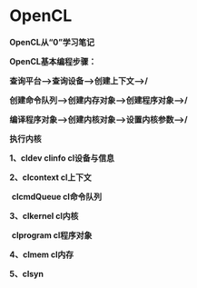 # **OpenCL**
**OpenCL从“0”学习笔记**

**OpenCL基本编程步骤：**

**查询平台-->查询设备-->创建上下文-->/**

**创建命令队列-->创建内存对象-->创建程序对象-->/**

**编译程序对象-->创建内核对象-->设置内核参数-->/**

**执行内核**

**1、cldev clinfo    cl设备与信息**

**2、clcontext          cl上下文**

​      **clcmdQueue    cl命令队列**

**3、clkernel             cl内核**

​      **clprogram        cl程序对象**

**4、clmem               cl内存**

**5、clsyn**   





